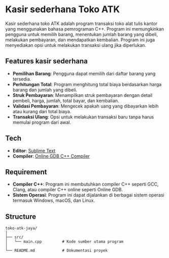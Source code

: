 # Kasir sederhana Toko ATK
Kasir sederhana toko ATK adalah program transaksi toko alat tulis kantor yang menggunakan bahasa pemrograman C++. Program ini memungkinkan pengguna untuk memilih barang, menentukan jumlah barang yang dibeli, melakukan pembayaran, dan mendapatkan kembalian. Program ini juga menyediakan opsi untuk melakukan transaksi ulang jika diperlukan.

## Features kasir sederhana

- **Pemilihan Barang**: Pengguna dapat memilih dari daftar barang yang tersedia.
- **Perhitungan Total**: Program menghitung total biaya berdasarkan harga barang dan jumlah yang dibeli.
- **Struk Pembayaran**: Menampilkan struk pembayaran dengan detail pembeli, harga, jumlah, total bayar, dan kembalian.
- **Validasi Pembayaran**: Mengecek apakah uang yang dibayarkan lebih atau kurang dari total biaya.
- **Transaksi Ulang**: Opsi untuk melakukan transaksi baru tanpa harus memulai program dari awal.

## Tech 

- **Editor**: [Sublime Text](https://www.sublimetext.com/) 
- **Compiler**: [Online GDB C++ Compiler](https://www.onlinegdb.com/online_c++_compiler)

## Requirement

- **Compiler C++**: Program ini membutuhkan compiler C++ seperti GCC, Clang, atau compiler C++ online seperti Online GDB.
- **Sistem Operasi**: Program ini dapat dijalankan di berbagai sistem operasi termasuk Windows, macOS, dan Linux.

## Structure

```plaintext
toko-atk-jaya/
│
├── src/
│   └── main.cpp         # Kode sumber utama program
│
└── README.md            # Dokumentasi proyek
